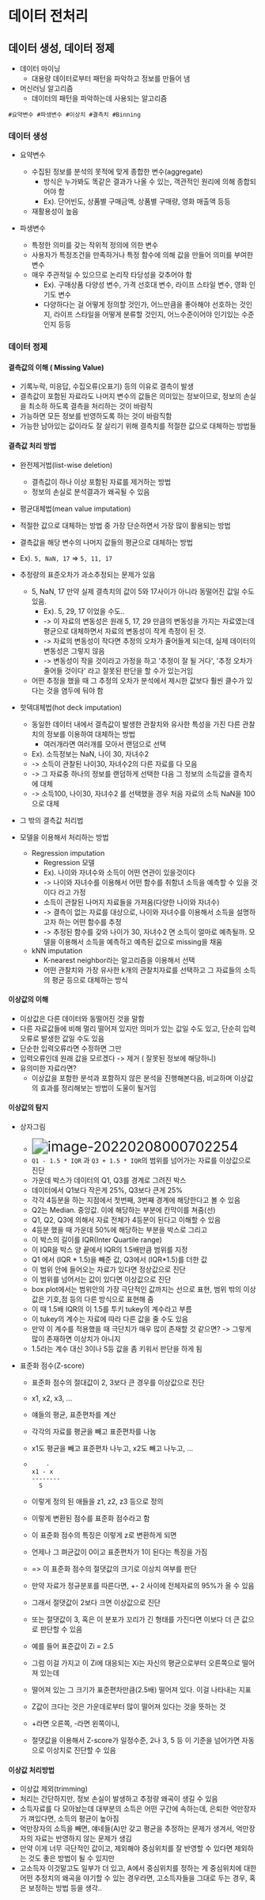 # 데이터 전처리

## 데이터 생성, 데이터 정제

- 데이터 마이닝
  - 대용량 데이터로부터 패턴을 파악하고 정보를 만들어 냄
- 머신러닝 알고리즘
  - 데이터의 패턴을 파악하는데 사용되는 알고리즘

```
#요약변수 #파생변수 #이상치 #결측치 #Binning
```

### 데이터 생성

- 요약변수
  - 수집된 정보를 분석의 못적에 맞게 종합한 변수(aggregate)
    - 방식은 누가봐도 똑같은 결과가 나올 수 있는, 객관적인 원리에 의해 종합되어야 함
    - Ex). 단어빈도, 상품별 구매금액, 상품별 구매량, 영화 매출액 등등
  - 재활용성이 높음

- 파생변수

  - 특정한 의미를 갖는 작위적 정의에 의한 변수
  - 사용자가 특정조건을 만족하거나 특정 함수에 의해 값을 만들어 의미를 부여한 변수
  - 매우 주관적일 수 있으므로 논리작 타당성을 갖추어야 함
    - Ex). 구매상품 다양성 변수, 가격 선호대 변수, 라이프 스타일 변수, 영화 인기도 변수
    - 다양하다는 걸 어떻게 정의할 것인가, 어느만큼을 좋아해야 선호하는 것인지, 라이프 스타일을 어떻게 분류할 것인지, 어느수준이어야 인기있는 수준인지 등등


### 데이터 정제

#### 결측값의 이해 ( Missing Value)

- 기록누락, 미응답, 수집오류(오표기) 등의 이유로 결측이 발생
- 결측값이 포함된 자료라도 나머지 변수의 값들은 의미있는 정보이므로, 정보의 손실을 최소하 하도록 결측을 처리하는 것이 바람직
- 가능하면 모든 정보를 반영하도록 하는 것이 바람직함
- 가능한 남아있는 값이라도 잘 살리기 위해 결측치를 적절한 값으로 대체하는 방법들


#### 결측값 처리 방법

- 완전제거법(list-wise deletion)
  - 결측값이 하나 이상 포함된 자료를 제거하는 방법
  - 정보의 손실로 분석결과가 왜곡될 수 있음

- 평균대체법(mean value imputation)

- 적절한 값으로 대체하는 방법 중 가장 단순하면서 가장 많이 활용되는 방법
- 결측값을 해당 변수의 나머지 값들의 평균으로 대체하는 방법
- Ex). `5, NaN, 17` => `5, 11, 17`
- 추정량의 표준오차가 과소추정되는 문제가 있음
  - 5, NaN, 17 만약 실제 결측치의 값이 5와 17사이가 아니라 동떨어진 값일 수도 있음.
    - Ex). 5, 29, 17 이었을 수도..
    - -> 이 자료의 변동성은 원래 5, 17, 29 만큼의 변동성을 가지는 자료였는데 평균으로 대체하면서 자료의 변동성이 작게 측정이 된 것.
    - -> 자료의 변동성이 작다면 추정의 오차가 줄어들게 되는데, 실제 데이터의 변동성은 그렇지 않음 
    - -> 변동성이 작을 것이라고 가정을 하고 '추정이 잘 될 거다', '추정 오차가 줄어들 것이다' 라고 잘못된 판단을 할 수가 있는거임
  - 어떤 추정을 했을 때 그 추정의 오차가 분석에서 제시한 값보다 훨씬 클수가 있다는 것을 염두에 둬야 함

- 핫덱대체법(hot deck imputation)

  - 동일한 데이터 내에서 결측값이 발생한 관찰치와 유사한 특성을 가진 다른 관찰치의 정보를 이용하여 대체하는 방법
    - 여러개라면 여러개를 모아서 랜덤으로 선택
  - Ex). 소득정보는 NaN, 나이 30, 자녀수2
  - -> 소득이 관찰된 나이30, 자녀수2의 다른 자료를 다 모음
  - -> 그 자료중 하나의 정보를 랜덤하게 선택한 다음 그 정보의 소득값을 결측치에 대체
  - -> 소득100, 나이30, 자녀수2 를 선택했을 경우 처음 자료의 소득 NaN을 100으로 대체


- 그 밖의 결측값 처리법

- 모델을 이용해서 처리하는 방법
  - Regression imputation
    - Regression 모델
    - Ex). 나이와 자녀수와 소득이 어떤 연관이 있을것이다
    - -> 나이와 자녀수를 이용해서 어떤 함수를 취함녀 소득을 예측할 수 있을 것이다 라고 가정
    - 소득이 관찰된 나머지 자료들을 가져옴(다양한 나이와 자녀수)
    - -> 결측이 없는 자료를 대상으로, 나이와 자녀수를 이용해서 소득을 설명하고자 하는 어떤 함수를 추정
    - -> 추정된 함수를 갖와 나이가 30, 자녀수2 면 소득이 얼마로 예측될까. 모델을 이용해서 소득을 예측하고 예측된 값으로 missing을 채움
  - kNN imputation
    - K-nearest neighbor라는 알고리즘을 이용해서 선택
    - 어떤 관찰치와 가장 유사한 k개의 관찰치자료를 선택하고 그 자료들의 소득의 평균 등으로 대체하는 방식



#### 이상값의 이해

- 이상값은 다른 데이터와 동떨어진 것을 말함
- 다른 자료값들에 비해 멀리 떨어져 있지만 의미가 있는 값일 수도 있고, 단순히 입력 오류로 발생한 값일 수도 있음
- 단순한 입력오류라면 수정하면 그만
- 입력오류인데 원래 값을 모르겠다 -> 제거 ( 잘못된 정보에 해당하니)
- 유의미한 자료라면?
  - 이상값을 포함한 분석과 포함하지 않은 분석을 진행해본다음, 비교하며 이상값의 효과를 정리해보는 방법이 도울이 될거임


#### 이상값의 탐지

- 상자그림

  - <img src="C:\Users\chgeo\AppData\Roaming\Typora\typora-user-images\image-20220208000702254.png" alt="image-20220208000702254" style="zoom:200%;" />
  - `Q1 - 1.5 * IQR` 과 `Q3 + 1.5 * IQR`의 범위를 넘어가는 자료를 이상값으로 진단
  - 가운데 박스가 데이터의 Q1, Q3를 경계로 그려진 박스
  - 데이터에서 Q1보다 작은게 25%, Q3보다 큰게 25%
  - 각각 4등분을 하는 지점에서 첫번째, 3번째 경계에 해당한다고 볼 수 있음
  - Q2는 Median. 중앙값. 이에 해당하는 부분에 칸막이를 쳐줌(선)
  - Q1, Q2, Q3에 의해서 자료 전체가 4등분이 된다고 이해할 수 있음
  - 4등분 했을 때 가운데 50%에 해당하는 부분을 박스로 그리고
  - 이 박스의 길이를 IQR(Inter Quartile range)
  - 이 IQR을 박스 양 끝에서 IQR의 1.5배만큼 범위를 지정
  - Q1 에서 (IQR * 1.5)을  빼준 값, Q3에서 (IQR*1.5)를 더한 값
  - 이 범위 안에 들어오는 자료가 있다면 정상값으로 진단
  - 이 범위를 넘어서는 값이 있다면 이상값으로 진단
  - box plot에서는 범위안의 가장 극단적인 값까지는 선으로 표현, 범위 밖의 이상값은 기호,점 등의 다른 방식으로 표현해 줌
  - 이 때 1.5배 IQR의 이 1.5를 투키 tukey의 계수라고 부름
  - 이 tukey의 계수는 자료에 따라 다른 값을 줄 수도 있음
  - 만약 이 계수를 적용했을 때 극단치가 매우 많이 존재할 것 같으면? -> 그렇게 많이 존재하면 이상치가 아니지
  - 1.5라는 계수 대신 3이나 5등 값을 좀 키워서 판단을 하게 됨


- 표준화 점수(Z-score)

  - 표준화 점수의 절대값이 2, 3보다 큰 경우를 이상값으로 진단

  - x1, x2, x3, ...

  - 얘들의 평균, 표준편차를 계산

  - 각각의 자료를 평균을 빼고 표준편차를 나눔

  - x1도 평균을 빼고 표준편차 나누고, x2도 빼고 나누고, ...

  - ```
        -
    x1 - x
    --------
      S
    ```

  - 이렇게 정의 된 애들을 z1, z2, z3 등으로 정의

  - 이렇게 변환된 점수를 표준화 점수라고 함

  - 이 표준화 점수의 특징은 이렇게 z로 변환하게 되면

  - 언제나 그 펴균값이 0이고 표준편차가 1이 된다는 특징을 가짐

  - => 이 표준화 점수의 절댓값의 크기로 이상치 여부를 판단

  - 만약 자료가 정규분포를 따른다면, +- 2 사이에 전체자료의 95%가 올 수 있음

  - 그래서 절댓값이 2보다 크면 이상값으로 진단

  - 또는 절댓값이 3, 혹은 이 분포가 꼬리가 긴 형태를 가진다면 이보다 더 큰 값으로 판단할 수 있음

  - 예를 들어 표준값이 Zi = 2.5

  - 그럼 이걸 가지고 이 Zi에 대응되는 Xi는 자신의 평균으로부터 오른쪽으로 떨어져 있는데

  - 떨어져 있는 그 크기가 표준편차만큼(2.5배) 떨어져 있다. 이걸 나타내는 지표

  - Z값이 크다는 것은 가운데로부터 많이 떨어져 있다는 것을 뜻하는 것

  - +라면 오른쪽, -라면 왼쪽이니,

  - 절댓값을 이용해서 Z-score가 일정수준, 2나 3, 5 등 이 기준을 넘어가면 자동으로 이상치로 진단할 수 있음

#### 이상값 처리방법

- 이상값 제외(trimming)
- 처리는 간단하지만, 정보 손실이 발생하고 추정량 왜곡이 생길 수 있음
- 소득자료를 다 모아놨는데 대부분의 소득은 어떤 구간에 속하는데, 은퇴한 억만장자가 껴있다면, 소득의 평균이 높아짐
- 억만장자의 소득을 빼면, 얘네들(A)만 갖고 평균을 추정하는 문제가 생겨서, 억만장자의 자료는 반영하지 않는 문제가 생김
- 만약 이게 너무 극단적인 값이고,  제외해야 중심위치를 잘 반영할 수 있다면 제외하는 것도 좋은 방법이 될 수 있지만
- 고소득자 이것말고도 일부가 더 있고, A에서 중심위치를 정하는 게 중심위치에 대한 어떤 추정치의 왜곡을 야기할 수 있는 경우라면, 고소득자들을 그대로 두는 경우, 혹은 보정하는 방법 등을 생각..